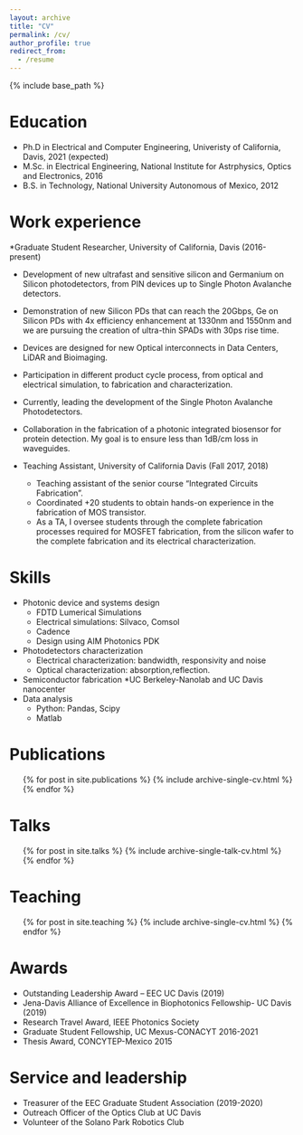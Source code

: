 ```yaml
---
layout: archive
title: "CV"
permalink: /cv/
author_profile: true
redirect_from:
  - /resume
---
```


{% include base_path %}

Education
======
* Ph.D in Electrical and Computer Engineering, Univeristy of California, Davis, 2021 (expected)
* M.Sc. in Electrical Engineering, National Institute for Astrphysics, Optics and Electronics, 2016
* B.S. in Technology, National University Autonomous of Mexico, 2012


Work experience
======
*Graduate Student Researcher, University of California, Davis (2016-present)
  * Development of new ultrafast and sensitive silicon and Germanium on Silicon photodetectors, from PIN devices up to Single Photon Avalanche detectors.
  * Demonstration of new Silicon PDs that can reach the 20Gbps, Ge on Silicon PDs with 4x efficiency enhancement at 1330nm and 1550nm and we are pursuing the creation of ultra-thin SPADs with 30ps rise time.
  * Devices are designed for new Optical interconnects in Data Centers, LiDAR and Bioimaging.
  * Participation in different product cycle process, from optical and electrical simulation, to fabrication and characterization.
  * Currently, leading the development of the Single Photon Avalanche Photodetectors.
  * Collaboration in the fabrication of a photonic integrated biosensor for protein detection. My goal is to ensure less than 1dB/cm loss in waveguides.


* Teaching Assistant, University of California Davis (Fall 2017, 2018)
  * Teaching assistant of the senior course “Integrated Circuits Fabrication”.
  * Coordinated +20 students to obtain hands-on experience in the fabrication of MOS transistor.
  * As a TA, I oversee students through the complete fabrication processes required for MOSFET fabrication, from the silicon wafer to the complete fabrication and its electrical characterization.
  
Skills
======

* Photonic device and systems design
  * FDTD Lumerical Simulations
  * Electrical simulations: Silvaco, Comsol
  * Cadence
  * Design using AIM Photonics PDK
* Photodetectors characterization
  * Electrical characterization: bandwidth, responsivity and noise
  * Optical characterization: absorption,reflection.
* Semiconductor fabrication
  *UC Berkeley-Nanolab and UC Davis nanocenter
* Data analysis
  * Python: Pandas, Scipy
  * Matlab

Publications
======
  <ul>{% for post in site.publications %}
    {% include archive-single-cv.html %}
  {% endfor %}</ul>
  
Talks
======
  <ul>{% for post in site.talks %}
    {% include archive-single-talk-cv.html %}
  {% endfor %}</ul>
  
Teaching
======
  <ul>{% for post in site.teaching %}
    {% include archive-single-cv.html %}
  {% endfor %}</ul>
  
  
Awards
======
* Outstanding Leadership Award – EEC UC Davis (2019)
* Jena-Davis Alliance of Excellence in Biophotonics Fellowship- UC Davis (2019)
* Research Travel Award, IEEE Photonics Society
* Graduate Student Fellowship, UC Mexus-CONACYT 2016-2021
* Thesis Award, CONCYTEP-Mexico 2015
 
  
Service and leadership
======
* Treasurer of the EEC Graduate Student Association (2019-2020)
* Outreach Officer of the Optics Club at UC Davis
* Volunteer of the Solano Park Robotics Club
 
